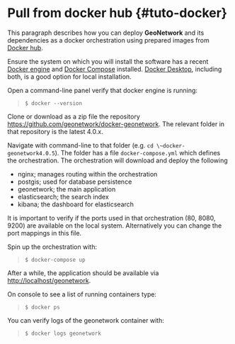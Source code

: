 # Pull from docker hub {#tuto-docker}

This paragraph describes how you can deploy **GeoNetwork** and its dependencies as a docker orchestration using prepared images from [Docker hub](https://hub.docker.com/_/geonetwork).

Ensure the system on which you will install the software has a recent [Docker engine](https://docs.docker.com/engine/install) and [Docker Compose](https://docs.docker.com/compose/install/) installed. [Docker Desktop](https://www.docker.com/products/docker-desktop), including both, is a good option for local installation.

Open a command-line panel verify that docker engine is running:

>     $ docker --version

Clone or download as a zip file the repository <https://github.com/geonetwork/docker-geonetwork>. The relevant folder in that repository is the latest 4.0.x.

Navigate with command-line to that folder (e.g. ``cd \~docker-geonetwork4.0.5``). The folder has a file ``docker-compose.yml`` which defines the orchestration. The orchestration will download and deploy the following

-   nginx; manages routing within the orchestration
-   postgis; used for database persistence
-   geonetwork; the main application
-   elasticsearch; the search index
-   kibana; the dashboard for elasticsearch

It is important to verify if the ports used in that orchestration (80, 8080, 9200) are available on the local system. Alternatively you can change the port mappings in this file.

Spin up the orchestration with:

>     $ docker-compose up

After a while, the application should be available via <http://localhost/geonetwork>.

On console to see a list of running containers type:

>     $ docker ps

You can verify logs of the geonetwork container with:

>     $ docker logs geonetwork
